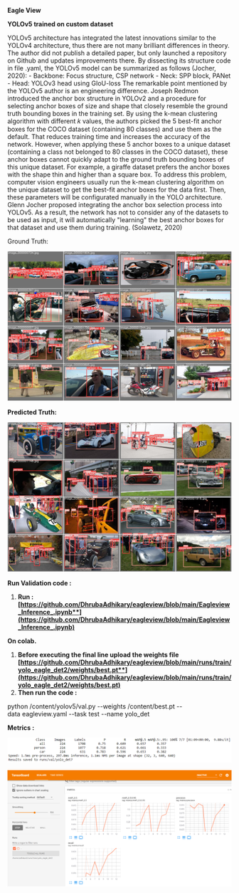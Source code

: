 ﻿**Eagle View**

**YOLOv5 trained on custom dataset**

YOLOv5 architecture has integrated the latest innovations similar to the YOLOv4 architecture, thus there are not many brilliant differences in theory. The author did not publish a detailed paper, but only launched a repository on Github and updates improvements there. By dissecting its structure code in file .yaml, the YOLOv5 model can be summarized as follows (Jocher, 2020): - Backbone: Focus structure, CSP network - Neck: SPP block, PANet - Head: YOLOv3 head using GIoU-loss The remarkable point mentioned by the YOLOv5 author is an engineering difference. Joseph Redmon introduced the anchor box structure in YOLOv2 and a procedure for selecting anchor boxes of size and shape that closely resemble the ground truth bounding boxes in the training set. By using the k-mean clustering algorithm with different 𝑘 values, the authors picked the 5 best-fit anchor boxes for the COCO dataset (containing 80 classes) and use them as the default. That reduces training time and increases the accuracy of the network. However, when applying these 5 anchor boxes to a unique dataset (containing a class not belonged to 80 classes in the COCO dataset), these anchor boxes cannot quickly adapt to the ground truth bounding boxes of this unique dataset. For example, a giraffe dataset prefers the anchor boxes with the shape thin and higher than a square box. To address this problem, computer vision engineers usually run the k-mean clustering algorithm on the unique dataset to get the best-fit anchor boxes for the data first. Then, these parameters will be configurated manually in the YOLO architecture. Glenn Jocher proposed integrating the anchor box selection process into YOLOv5. As a result, the network has not to consider any of the datasets to be used as input, it will automatically "learning" the best anchor boxes for that dataset and use them during training. (Solawetz, 2020)

Ground Truth: 

![C:\Users\adhikard\Downloads\val\yolo\_det7\val\_batch0\_pred.jpg](Aspose.Words.f09ca1b0-0939-4cdb-9197-ec8e2e7c0b08.001.jpeg)

**Predicted Truth:**

![C:\Users\adhikard\Downloads\val\yolo\_det7\val\_batch1\_labels.jpg](Aspose.Words.f09ca1b0-0939-4cdb-9197-ec8e2e7c0b08.002.jpeg)


**Run Validation code :**

1. **Run : [https://github.com/DhrubaAdhikary/eagleview/blob/main/Eagleview_Inference_.ipynb**](https://github.com/DhrubaAdhikary/eagleview/blob/main/Eagleview_Inference_.ipynb)**

**On colab.**

1. **Before executing the final line upload the weights file [https://github.com/DhrubaAdhikary/eagleview/blob/main/runs/train/yolo_eagle_det2/weights/best.pt**](https://github.com/DhrubaAdhikary/eagleview/blob/main/runs/train/yolo_eagle_det2/weights/best.pt)**
1. **Then run the code :** 

python /content/yolov5/val.py --weights /content/best.pt --data eagleview.yaml --task test --name yolo\_det


**Metrics :**

![](Aspose.Words.f09ca1b0-0939-4cdb-9197-ec8e2e7c0b08.003.png)

![C:\eagleview12\eagleview\Tensorboard.PNG](Aspose.Words.f09ca1b0-0939-4cdb-9197-ec8e2e7c0b08.004.png)
